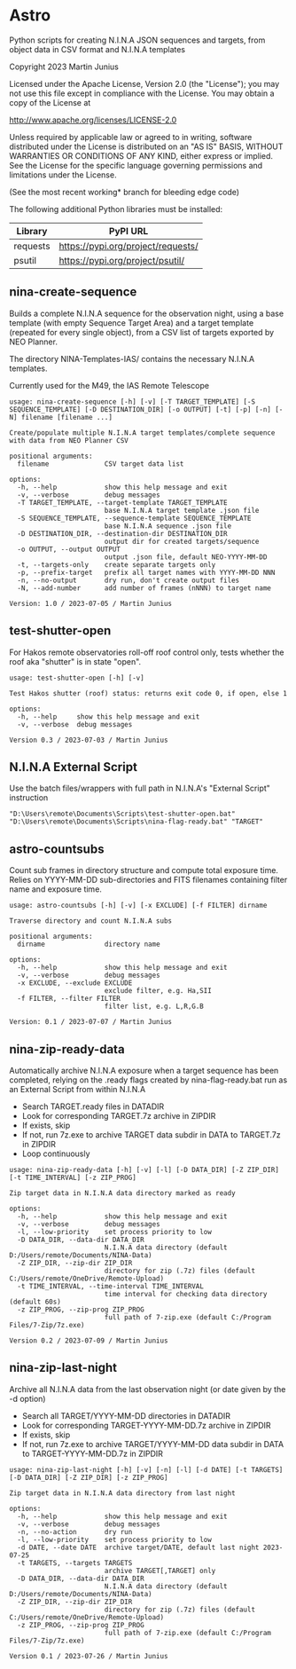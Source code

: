 # Astro

Python scripts for creating N.I.N.A JSON sequences and targets, from object data in CSV format and N.I.N.A templates

Copyright 2023 Martin Junius

Licensed under the Apache License, Version 2.0 (the "License");
you may not use this file except in compliance with the License.
You may obtain a copy of the License at

http://www.apache.org/licenses/LICENSE-2.0

Unless required by applicable law or agreed to in writing, software
distributed under the License is distributed on an "AS IS" BASIS,
WITHOUT WARRANTIES OR CONDITIONS OF ANY KIND, either express or implied.
See the License for the specific language governing permissions and
limitations under the License.


(See the most recent working* branch for bleeding edge code)

The following additional Python libraries must be installed:

| Library  | PyPI URL                           |
| -------- | ---------------------------------- |
| requests | https://pypi.org/project/requests/ |
| psutil   | https://pypi.org/project/psutil/   |

## nina-create-sequence
Builds a complete N.I.N.A sequence for the observation night, using a base template (with empty Sequence Target Area) and a target template (repeated for every single object), from a CSV list of targets exported by NEO Planner.

The directory NINA-Templates-IAS/ contains the necessary N.I.N.A templates.

Currently used for the M49, the IAS Remote Telescope

```
usage: nina-create-sequence [-h] [-v] [-T TARGET_TEMPLATE] [-S SEQUENCE_TEMPLATE] [-D DESTINATION_DIR] [-o OUTPUT] [-t] [-p] [-n] [-N] filename [filename ...]

Create/populate multiple N.I.N.A target templates/complete sequence with data from NEO Planner CSV

positional arguments:
  filename              CSV target data list

options:
  -h, --help            show this help message and exit
  -v, --verbose         debug messages
  -T TARGET_TEMPLATE, --target-template TARGET_TEMPLATE
                        base N.I.N.A target template .json file
  -S SEQUENCE_TEMPLATE, --sequence-template SEQUENCE_TEMPLATE
                        base N.I.N.A sequence .json file
  -D DESTINATION_DIR, --destination-dir DESTINATION_DIR
                        output dir for created targets/sequence
  -o OUTPUT, --output OUTPUT
                        output .json file, default NEO-YYYY-MM-DD
  -t, --targets-only    create separate targets only
  -p, --prefix-target   prefix all target names with YYYY-MM-DD NNN
  -n, --no-output       dry run, don't create output files
  -N, --add-number      add number of frames (nNNN) to target name

Version: 1.0 / 2023-07-05 / Martin Junius
```

## test-shutter-open
For Hakos remote observatories roll-off roof control only, tests whether the roof aka "shutter" is in state "open".

```
usage: test-shutter-open [-h] [-v]

Test Hakos shutter (roof) status: returns exit code 0, if open, else 1

options:
  -h, --help     show this help message and exit
  -v, --verbose  debug messages

Version 0.3 / 2023-07-03 / Martin Junius
```

## N.I.N.A External Script
Use the batch files/wrappers with full path in N.I.N.A's "External Script" instruction

```
"D:\Users\remote\Documents\Scripts\test-shutter-open.bat"
"D:\Users\remote\Documents\Scripts\nina-flag-ready.bat" "TARGET"
```

## astro-countsubs
Count sub frames in directory structure and compute total exposure time. Relies on YYYY-MM-DD sub-directories and FITS filenames containing filter name and exposure time.

```
usage: astro-countsubs [-h] [-v] [-x EXCLUDE] [-f FILTER] dirname

Traverse directory and count N.I.N.A subs

positional arguments:
  dirname               directory name

options:
  -h, --help            show this help message and exit
  -v, --verbose         debug messages
  -x EXCLUDE, --exclude EXCLUDE
                        exclude filter, e.g. Ha,SII
  -f FILTER, --filter FILTER
                        filter list, e.g. L,R,G.B

Version: 0.1 / 2023-07-07 / Martin Junius
```

## nina-zip-ready-data
Automatically archive N.I.N.A exposure when a target sequence has been completed,
relying on the .ready flags created by nina-flag-ready.bat run as an External Script
from within N.I.N.A
- Search TARGET.ready files in DATADIR
- Look for corresponding TARGET.7z archive in ZIPDIR
- If exists, skip
- If not, run 7z.exe to archive TARGET data subdir in DATA to TARGET.7z in ZIPDIR
- Loop continuously

```
usage: nina-zip-ready-data [-h] [-v] [-l] [-D DATA_DIR] [-Z ZIP_DIR] [-t TIME_INTERVAL] [-z ZIP_PROG]

Zip target data in N.I.N.A data directory marked as ready

options:
  -h, --help            show this help message and exit
  -v, --verbose         debug messages
  -l, --low-priority    set process priority to low
  -D DATA_DIR, --data-dir DATA_DIR
                        N.I.N.A data directory (default D:/Users/remote/Documents/NINA-Data)
  -Z ZIP_DIR, --zip-dir ZIP_DIR
                        directory for zip (.7z) files (default C:/Users/remote/OneDrive/Remote-Upload)
  -t TIME_INTERVAL, --time-interval TIME_INTERVAL
                        time interval for checking data directory (default 60s)
  -z ZIP_PROG, --zip-prog ZIP_PROG
                        full path of 7-zip.exe (default C:/Program Files/7-Zip/7z.exe)

Version 0.2 / 2023-07-09 / Martin Junius
```

## nina-zip-last-night
Archive all N.I.N.A data from the last observation night (or date given by the -d option)
- Search all TARGET/YYYY-MM-DD directories in DATADIR
- Look for corresponding TARGET-YYYY-MM-DD.7z archive in ZIPDIR
- If exists, skip
- If not, run 7z.exe to archive TARGET/YYYY-MM-DD data subdir in DATA to TARGET-YYYY-MM-DD.7z in ZIPDIR

```
usage: nina-zip-last-night [-h] [-v] [-n] [-l] [-d DATE] [-t TARGETS] [-D DATA_DIR] [-Z ZIP_DIR] [-z ZIP_PROG]

Zip target data in N.I.N.A data directory from last night

options:
  -h, --help            show this help message and exit
  -v, --verbose         debug messages
  -n, --no-action       dry run
  -l, --low-priority    set process priority to low
  -d DATE, --date DATE  archive target/DATE, default last night 2023-07-25
  -t TARGETS, --targets TARGETS
                        archive TARGET[,TARGET] only
  -D DATA_DIR, --data-dir DATA_DIR
                        N.I.N.A data directory (default D:/Users/remote/Documents/NINA-Data)
  -Z ZIP_DIR, --zip-dir ZIP_DIR
                        directory for zip (.7z) files (default C:/Users/remote/OneDrive/Remote-Upload)
  -z ZIP_PROG, --zip-prog ZIP_PROG
                        full path of 7-zip.exe (default C:/Program Files/7-Zip/7z.exe)

Version 0.1 / 2023-07-26 / Martin Junius
```